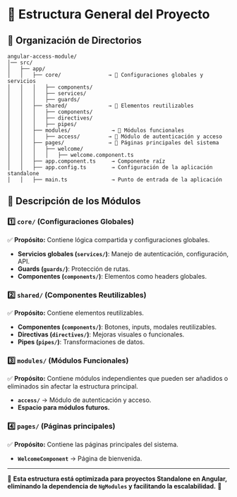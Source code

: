 # 📌 Estructura General del Proyecto

## **📂 Organización de Directorios**

```
angular-access-module/
│── src/
│   ├── app/
│   │   ├── core/               → 📌 Configuraciones globales y servicios
│   │   │   ├── components/
│   │   │   ├── services/
│   │   │   ├── guards/
│   │   ├── shared/             → 📌 Elementos reutilizables
│   │   │   ├── components/
│   │   │   ├── directives/
│   │   │   ├── pipes/
│   │   ├── modules/             → 📌 Módulos funcionales
│   │   │   ├── access/         → 📌 Módulo de autenticación y acceso
│   │   ├── pages/              → 📌 Páginas principales del sistema
│   │   │   ├── welcome/
│   │   │   │   ├── welcome.component.ts
│   │   ├── app.component.ts     → Componente raíz
│   │   ├── app.config.ts        → Configuración de la aplicación standalone
│   │   ├── main.ts              → Punto de entrada de la aplicación
```

## **📌 Descripción de los Módulos**

### **1️⃣ `core/` (Configuraciones Globales)**

✅ **Propósito:** Contiene lógica compartida y configuraciones globales.

- **Servicios globales (`services/`)**: Manejo de autenticación, configuración, API.
- **Guards (`guards/`)**: Protección de rutas.
- **Componentes (`components/`)**: Elementos como headers globales.

### **2️⃣ `shared/` (Componentes Reutilizables)**

✅ **Propósito:** Contiene elementos reutilizables.

- **Componentes (`components/`)**: Botones, inputs, modales reutilizables.
- **Directivas (`directives/`)**: Mejoras visuales o funcionales.
- **Pipes (`pipes/`)**: Transformaciones de datos.

### **3️⃣ `modules/` (Módulos Funcionales)**

✅ **Propósito:** Contiene módulos independientes que pueden ser añadidos o eliminados sin afectar la estructura principal.

- **`access/`** → Módulo de autenticación y acceso.
- **Espacio para módulos futuros.**

### **4️⃣ `pages/` (Páginas principales)**

✅ **Propósito:** Contiene las páginas principales del sistema.

- **`WelcomeComponent`** → Página de bienvenida.

---

📌 **Esta estructura está optimizada para proyectos Standalone en Angular, eliminando la dependencia de `NgModules` y facilitando la escalabilidad.** 🚀
